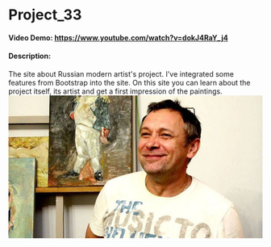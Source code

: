 # Project_33
#### Video Demo:  https://www.youtube.com/watch?v=dokJ4RaY_j4
#### Description:
The site about Russian modern artist's project.
I've integrated some features from Bootstrap into the site.
On this site you can learn about the project itself, its artist and get a first impression of the paintings.
![This is an image](img/v-ya2.jpg)